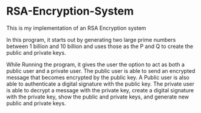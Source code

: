 # RSA-Encryption-System
This is my implementation of an RSA Encryption system

In this program, it starts out by generating two large prime numbers between 1 billion and 10 billion and uses those as the P and Q to create the public and private keys.

While Running the program, it gives the user the option to act as both a public user and a private user. The public user is able to send an encrypted message that becomes encrypted by the public key. A Public user is also able to authenticate a digital signature with the public key. The private user is able to decrypt a message with the private key, create a digital signature with the private key, show the public and private keys, and generate new public and private keys.
